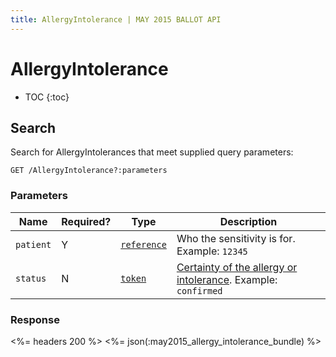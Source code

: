 ```yaml
---
title: AllergyIntolerance | MAY 2015 BALLOT API
---
```


# AllergyIntolerance

* TOC
{:toc}

## Search

Search for AllergyIntolerances that meet supplied query parameters:

    GET /AllergyIntolerance?:parameters

### Parameters

 Name    | Required? | Type                                                           | Description
---------|-----------|----------------------------------------------------------------|---------------------------------------------
`patient`|     Y     |[`reference`](http://hl7.org/fhir/2015May/search.html#reference)| Who the sensitivity is for. Example: `12345`
`status` |     N     |[`token`](http://hl7.org/fhir/2015May/search.html#token)        | [Certainty of the allergy or intolerance](http://hl7.org/fhir/2015May/allergy-intolerance-status.html). Example: `confirmed`

### Response

<%= headers 200 %>
<%= json(:may2015_allergy_intolerance_bundle) %>